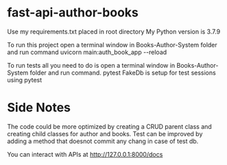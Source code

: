 # fast-api-author-books
Use my requirements.txt placed in root directory
My Python version is 3.7.9


To run this project open a terminal window in Books-Author-System folder and run command
uvicorn main:auth_book_app --reload

To run tests all you need to do is open a terminal window in Books-Author-System folder and run command.
pytest
FakeDb is setup for test sessions using pytest

# Side Notes
The code could be more optimized by creating a CRUD parent class and creating child classes for author and books.
Test can be improved by adding a method that doesnot commit any chang in case of test db.

You can interact with APIs at http://127.0.0.1:8000/docs
